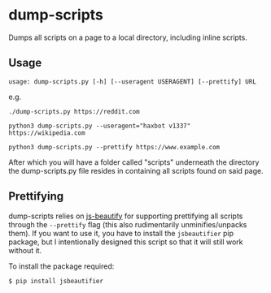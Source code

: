 # dump-scripts

Dumps all scripts on a page to a local directory, including inline scripts.


## Usage

`usage: dump-scripts.py [-h] [--useragent USERAGENT] [--prettify] URL`

e.g. 

`./dump-scripts.py https://reddit.com`

`python3 dump-scripts.py --useragent="haxbot v1337" https://wikipedia.com`

`python3 dump-scripts.py --prettify https://www.example.com`

After which you will have a folder called "scripts" underneath the directory the dump-scripts.py file resides in containing all scripts found on said page.


## Prettifying

dump-scripts relies on [js-beautify](https://github.com/beautify-web/js-beautify) for supporting prettifying all scripts through the `--prettify` flag (this also rudimentarily unminifies/unpacks them). If you want to use it, you have to install the `jsbeautifier` pip package, but I intentionally designed this script so that it will still work without it.

To install the package required:

`$ pip install jsbeautifier`

